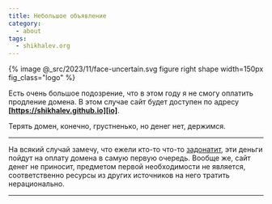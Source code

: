 ```yaml
---
title: Небольшое объявление
category:
  - about
tags:
  - shikhalev.org
---
```

{% image @_src/2023/11/face-uncertain.svg figure right shape width=150px fig_class="logo" %}

Есть очень большое подозрение, что в этом году я не смогу оплатить продление домена.
В этом случае сайт будет доступен по адресу **[https://shikhalev.github.io][io]**.

Терять домен, конечно, грустненько, но денег нет, держимся.

-----

На всякий случай замечу, что ежели кто-то что-то [задонатит](#donate), эти деньги пойдут
на оплату домена в самую первую очередь. Вообще же, сайт денег не приносит, предметом
первой необходимости не является, соответственно ресурсы из других источников на него
тратить нерационально.

-----

[io]: https://shikhalev.github.io

